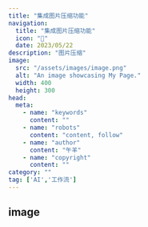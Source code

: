 ```yaml
---
title: "集成图片压缩功能"
navigation:
  title: "集成图片压缩功能"
  icon: "🏡"
  date: 2023/05/22
description: "图片压缩"
image:
  src: "/assets/images/image.png"
  alt: "An image showcasing My Page."
  width: 400
  height: 300
head:
  meta:
    - name: "keywords"
      content: ""
    - name: "robots"
      content: "content, follow"
    - name: "author"
      content: "午羊"
    - name: "copyright"
      content: ""
category: ""
tag: ['AI','工作流']
---
```


## image